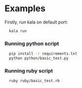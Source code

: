 # Examples

Firstly, run kala on default port:
```bash
  kala run
```

### Running python script

```bash
  pip install -r requirements.txt
  python python/basic_test.py
```

### Running ruby script

```bash
  ruby ruby/basic_test.rb
```

